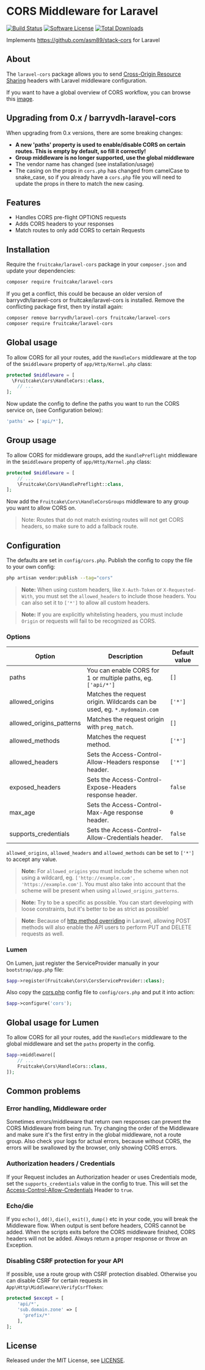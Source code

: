 # CORS Middleware for Laravel

[![Build Status][ico-actions]][link-actions]
[![Software License][ico-license]](LICENSE.md)
[![Total Downloads][ico-downloads]][link-downloads]

Implements https://github.com/asm89/stack-cors for Laravel

## About

The `laravel-cors` package allows you to send [Cross-Origin Resource Sharing](http://enable-cors.org/)
headers with Laravel middleware configuration.

If you want to have a global overview of CORS workflow, you can  browse
this [image](http://www.html5rocks.com/static/images/cors_server_flowchart.png).

## Upgrading from 0.x / barryvdh-laravel-cors
When upgrading from 0.x versions, there are some breaking changes:
 - **A new 'paths' property is used to enable/disable CORS on certain routes. This is empty by default, so fill it correctly!**
 - **Group middleware is no longer supported, use the global middleware**
 - The vendor name has changed (see installation/usage)
 - The casing on the props in `cors.php` has changed from camelCase to snake_case, so if you already have a `cors.php` file you will need to update the props in there to match the new casing.

## Features

* Handles CORS pre-flight OPTIONS requests
* Adds CORS headers to your responses
* Match routes to only add CORS to certain Requests

## Installation

Require the `fruitcake/laravel-cors` package in your `composer.json` and update your dependencies:
```sh
composer require fruitcake/laravel-cors
```

If you get a conflict, this could be because an older version of barryvdh/laravel-cors or fruitcake/laravel-cors is installed. Remove the conflicting package first, then try install again:

```sh
composer remove barryvdh/laravel-cors fruitcake/laravel-cors
composer require fruitcake/laravel-cors
```

## Global usage

To allow CORS for all your routes, add the `HandleCors` middleware at the top of the `$middleware` property of  `app/Http/Kernel.php` class:

```php
protected $middleware = [
  \Fruitcake\Cors\HandleCors::class,
    // ...
];
```

Now update the config to define the paths you want to run the CORS service on, (see Configuration below):

```php
'paths' => ['api/*'],
```

## Group usage

To allow CORS for middleware groups, add the `HandlePreflight` middleware in the `$middleware` property of  `app/Http/Kernel.php` class:

```php
protected $middleware = [
    // ...
    \Fruitcake\Cors\HandlePreflight::class,
];
```

Now add the `Fruitcake\Cors\HandleCorsGroups` middleware to any group you want to allow CORS on.

> Note: Routes that do not match existing routes will not get CORS headers, so make sure to add a fallback route.


## Configuration

The defaults are set in `config/cors.php`. Publish the config to copy the file to your own config:
```sh
php artisan vendor:publish --tag="cors"
```
> **Note:** When using custom headers, like `X-Auth-Token` or `X-Requested-With`, you must set the `allowed_headers` to include those headers. You can also set it to `['*']` to allow all custom headers.

> **Note:** If you are explicitly whitelisting headers, you must include `Origin` or requests will fail to be recognized as CORS.


### Options

| Option                   | Description                                                              | Default value |
|--------------------------|--------------------------------------------------------------------------|---------------|
| paths                    | You can enable CORS for 1 or multiple paths, eg. `['api/*'] `            | `[]`          |
| allowed_origins          | Matches the request origin. Wildcards can be used, eg. `*.mydomain.com`  | `['*']`       |
| allowed_origins_patterns | Matches the request origin with `preg_match`.                            | `[]`          |
| allowed_methods          | Matches the request method.                                              | `['*']`       |
| allowed_headers          | Sets the Access-Control-Allow-Headers response header.                   | `['*']`       |
| exposed_headers          | Sets the Access-Control-Expose-Headers response header.                  | `false`       |
| max_age                  | Sets the Access-Control-Max-Age response header.                         | `0`           |
| supports_credentials     | Sets the Access-Control-Allow-Credentials header.                        | `false`       |


`allowed_origins`, `allowed_headers` and `allowed_methods` can be set to `['*']` to accept any value.

> **Note:** For `allowed_origins` you must include the scheme when not using a wildcard, eg. `['http://example.com', 'https://example.com']`. You must also take into account that the scheme will be present when using `allowed_origins_patterns`.

> **Note:** Try to be a specific as possible. You can start developing with loose constraints, but it's better to be as strict as possible!

> **Note:** Because of [http method overriding](http://symfony.com/doc/current/reference/configuration/framework.html#http-method-override) in Laravel, allowing POST methods will also enable the API users to perform PUT and DELETE requests as well.

### Lumen

On Lumen, just register the ServiceProvider manually in your `bootstrap/app.php` file:

```php
$app->register(Fruitcake\Cors\CorsServiceProvider::class);
```

Also copy the [cors.php](https://github.com/fruitcake/laravel-cors/blob/master/config/cors.php) config file to `config/cors.php` and put it into action:

```php
$app->configure('cors');
```

## Global usage for Lumen

To allow CORS for all your routes, add the `HandleCors` middleware to the global middleware and set the `paths` property in the config.

```php
$app->middleware([
    // ...
    Fruitcake\Cors\HandleCors::class,
]);
```

## Common problems

### Error handling, Middleware order

Sometimes errors/middleware that return own responses can prevent the CORS Middleware from being run. Try changing the order of the Middleware and make sure it's the first entry in the global middleware, not a route group. Also check your logs for actual errors, because without CORS, the errors will be swallowed by the browser, only showing CORS errors.

### Authorization headers / Credentials

If your Request includes an Authorization header or uses Credentials mode, set the `supports_credentials` value in the config to true. This will set the [Access-Control-Allow-Credentials](https://developer.mozilla.org/en-US/docs/Web/HTTP/Headers/Access-Control-Allow-Credentials) Header to `true`.

### Echo/die

If you `echo()`, `dd()`, `die()`, `exit()`, `dump()` etc in your code, you will break the Middleware flow. When output is sent before headers, CORS cannot be added. When the scripts exits before the CORS middleware finished, CORS headers will not be added. Always return a proper response or throw an Exception.

### Disabling CSRF protection for your API

If possible, use a route group with CSRF protection disabled.
Otherwise you can disable CSRF for certain requests in `App\Http\Middleware\VerifyCsrfToken`:

```php
protected $except = [
    'api/*',
    'sub.domain.zone' => [
      'prefix/*'
    ],
];
```


## License

Released under the MIT License, see [LICENSE](LICENSE).

[ico-version]: https://img.shields.io/packagist/v/fruitcake/laravel-cors.svg?style=flat-square
[ico-license]: https://img.shields.io/badge/license-MIT-brightgreen.svg?style=flat-square
[ico-actions]: https://github.com/fruitcake/laravel-cors/workflows/.github/workflows/run-tests.yml/badge.svg
[ico-scrutinizer]: https://img.shields.io/scrutinizer/coverage/g/fruitcake/laravel-cors.svg?style=flat-square
[ico-code-quality]: https://img.shields.io/scrutinizer/g/fruitcake/laravel-cors.svg?style=flat-square
[ico-downloads]: https://img.shields.io/packagist/dt/fruitcake/laravel-cors.svg?style=flat-square

[link-packagist]: https://packagist.org/packages/fruitcake/laravel-cors
[link-actions]: https://github.com/fruitcake/laravel-cors/actions
[link-scrutinizer]: https://scrutinizer-ci.com/g/fruitcake/laravel-cors/code-structure
[link-code-quality]: https://scrutinizer-ci.com/g/fruitcake/laravel-cors
[link-downloads]: https://packagist.org/packages/fruitcake/laravel-cors
[link-author]: https://github.com/fruitcake
[link-contributors]: ../../contributors
